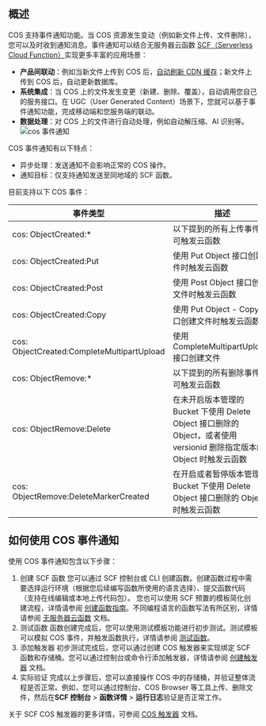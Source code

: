 ## 概述

COS 支持事件通知功能。当 COS 资源发生变动（例如新文件上传、文件删除），您可以及时收到通知消息。事件通知可以结合无服务器云函数 [SCF（Serverless Cloud Function）](https://cloud.tencent.com/product/scf)实现更多丰富的应用场景：

- **产品间联动**：例如当新文件上传到 COS 后，[自动刷新 CDN 缓存](https://cloud.tencent.com/document/product/436/30434)；新文件上传到 COS 后，自动更新数据库。
- **系统集成**：当 COS 上的文件发生变更（新建、删除、覆盖），自动调用您自己的服务接口。在 UGC（User Generated Content）场景下，您就可以基于事件通知功能，完成移动端和您服务端的联动。
- **数据处理**：对 COS 上的文件进行自动处理，例如自动解压缩、AI 识别等。
  ![cos 事件通知](https://main.qcloudimg.com/raw/08d68084e87ea910a2c2cf26c21b40c1.png)

COS 事件通知有以下特点：

- 异步处理：发送通知不会影响正常的 COS 操作。
- 通知目标：仅支持通知发送至同地域的 SCF 函数。

目前支持以下 COS 事件：

| 事件类型                                   | 描述                                                         |
| ------------------------------------------ | ------------------------------------------------------------ |
| cos: ObjectCreated:*                       | 以下提到的所有上传事件均可触发云函数                         |
| cos: ObjectCreated:Put                     | 使用 Put Object 接口创建文件时触发云函数                     |
| cos: ObjectCreated:Post                    | 使用 Post Object 接口创建文件时触发云函数                    |
| cos: ObjectCreated:Copy                    | 使用 Put Object - Copy 接口创建文件时触发云函数              |
| cos: ObjectCreated:CompleteMultipartUpload | 使用 CompleteMultipartUploadt 接口创建文件                   |
| cos: ObjectRemove:*                        | 以下提到的所有删除事件均可触发云函数                         |
| cos: ObjectRemove:Delete                   | 在未开启版本管理的 Bucket 下使用 Delete Object 接口删除的 Object，或者使用 versionid 删除指定版本的 Object 时触发云函数 |
| cos: ObjectRemove:DeleteMarkerCreated      | 在开启或者暂停版本管理的 Bucket 下使用 Delete Object 接口删除的 Object 时触发云函数 |

## 如何使用 COS 事件通知

使用 COS 事件通知包含以下步骤：

1. 创建 SCF 函数
   您可以通过 SCF 控制台或 CLI 创建函数。创建函数过程中需要选择运行环境（根据您后续编写函数所使用的语言选择）、提交函数代码（支持在线编辑或本地上传代码包）。
   您也可以使用 SCF 预置的模板简化创建流程，详情请参阅 [创建函数指南](https://cloud.tencent.com/document/product/583/19806)。不同编程语言的函数写法有所区别，详情请参阅 [无服务器云函数](https://cloud.tencent.com/document/product/583/31317) 文档。
2. 测试函数
   函数创建完成后，您可以使用测试模板功能进行初步测试。测试模板可以模拟 COS 事件，并触发函数执行，详情请参阅 [测试函数](https://cloud.tencent.com/document/product/583/14572)。
3. 添加触发器
   初步测试完成后，您可以通过创建 COS 触发器来实现绑定 SCF 函数和存储桶。您可以通过控制台或命令行添加触发器，详情请参阅 [创建触发器](https://cloud.tencent.com/document/product/583/30230) 文档。
4. 实际验证
   完成以上步骤后，您可以直接操作 COS 中的存储桶，并验证整体流程是否正常。例如，您可以通过控制台、COS Browser 等工具上传、删除文件，然后在**SCF 控制台** > **函数详情** >  **运行日志**验证是否正常工作。

关于 SCF COS 触发器的更多详情，可参阅 [COS 触发器](https://cloud.tencent.com/document/product/583/9707) 文档。
